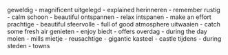 geweldig - magnificent
uitgelegd - explained
herinneren - remember
rustig - calm
schoon - beautiful
ontspannen - relax
intspanen - make an effort
prachtige - beautiful
sfeervolle - full of good atmosphere
uitwaaien - catch some fresh air
genieten - enjoy
biedt - offers
overdag - during the day
molen - mills
mietje - 
reusachtige - gigantic
kasteel - castle
tijdens - during
steden - towns